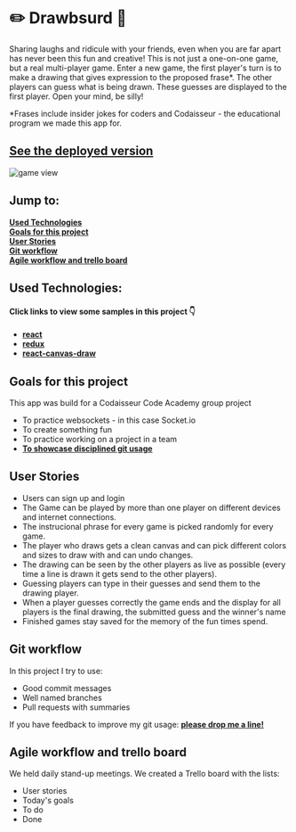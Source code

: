 # :pencil2: Drawbsurd :art:
Sharing laughs and ridicule with your friends, even when you are far apart has never been this fun and creative!
This is not just a one-on-one game, but a real multi-player game.
Enter a new game, the first player's turn is to make a drawing that gives expression to the proposed frase*.
The other players can guess what is being drawn. These guesses are displayed to the first player.
Open your mind, be silly!

*Frases include insider jokes for coders and Codaisseur - the educational program we made this app for.

## [See the deployed version](https://drawbsurd.netlify.com)
![game view](Drawbsurd-game-view.gif)

## Jump to:  
**[Used Technologies](#used-technologies)  
[Goals for this project](#goals-for-this-project)  
[User Stories](#user-stories)  
[Git workflow](#git-workflow)  
[Agile workflow and trello board](#agile-workflow-and-trello-board)**

## Used Technologies:

#### Click links to view some samples in this project 👇
- **[react](./src/components/games/GameDetails.js)**  
- **[redux](./src/reducers/games.js)**  
- **[react-canvas-draw](./src/components/games/CanvasToDraw.js)**


## Goals for this project
This app was build for a Codaisseur Code Academy group project

- To practice websockets - in this case Socket.io
- To create something fun
- To practice working on a project in a team
- **[To showcase disciplined git usage](#my-git-workflow)**

## User Stories
- Users can sign up and login
- The Game can be played by more than one player on different devices and internet connections.
- The instrucional phrase for every game is picked randomly for every game.
- The player who draws gets a clean canvas and can pick different colors and sizes to draw with and can undo changes.
- The drawing can be seen by the other players as live as possible (every time a line is drawn it gets send to the other players).
- Guessing players can type in their guesses and send them to the drawing player.
- When a player guesses correctly the game ends and the display for all players is the final drawing, the submitted guess and the winner's name
- Finished games stay saved for the memory of the fun times spend.

## Git workflow
In this project I try to use:

- Good commit messages
- Well named branches
- Pull requests with summaries

If you have feedback to improve my git usage: **[please drop me a line!](https://www.linkedin.com/in/leonie-e-peters/)** 

## Agile workflow and trello board
We held daily stand-up meetings.
We created a Trello board with the lists:
- User stories
- Today's goals
- To do
- Done
